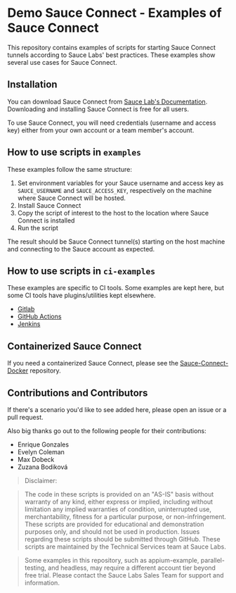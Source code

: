 # Demo Sauce Connect - Examples of Sauce Connect

This repository contains examples of scripts for starting Sauce Connect tunnels according to Sauce Labs' best practices. These examples show several use cases for Sauce Connect.

## Installation

You can download Sauce Connect from [Sauce Lab's Documentation](https://wiki.saucelabs.com/display/DOCS/Downloading+Sauce+Connect+Proxy#DownloadingSauceConnectProxy-DownloadSauceConnectProxy). Downloading and installing Sauce Connect is free for all users.

To use Sauce Connect, you will need credentials (username and access key) either from your own account or a team member's account. 

## How to use scripts in `examples`

These examples follow the same structure: 

1. Set environment variables for your Sauce username and access key as `SAUCE_USERNAME` and `SAUCE_ACCESS_KEY`, respectively on the machine where Sauce Connect will be hosted.
2. Install Sauce Connect
3. Copy the script of interest to the host to the location where Sauce Connect is installed
4. Run the script

The result should be Sauce Connect tunnel(s) starting on the host machine and connecting to the Sauce account as expected.

## How to use scripts in `ci-examples`

These examples are specific to CI tools. Some examples are kept here, but some CI tools have plugins/utilities kept elsewhere. 

- [Gitlab](./ci-examples/gitlab-sauce-connect.yml)
- [GitHub Actions](https://github.com/saucelabs/sauce-connect-action)
- [Jenkins](https://wiki.saucelabs.com/display/DOCS/Setting+Up+Sauce+Labs+with+Jenkins)

## Containerized Sauce Connect

If you need a containerized Sauce Connect, please see the [Sauce-Connect-Docker](https://github.com/saucelabs/sauce-connect-docker) repository.

## Contributions and Contributors

If there's a scenario you'd like to see added here, please open an issue or a pull request. 

Also big thanks go out to the following people for their contributions:
- Enrique Gonzales
- Evelyn Coleman
- Max Dobeck
- Zuzana Bodiková

> Disclaimer:

> The code in these scripts is provided on an "AS-IS" basis without warranty of any kind, either express or implied, including without limitation any implied warranties of condition, uninterrupted use, merchantability, fitness for a particular purpose, or non-infringement. These scripts are provided for educational and demonstration purposes only, and should not be used in production. Issues regarding these scripts should be submitted through GitHub. These scripts are maintained by the Technical Services team at Sauce Labs.

> Some examples in this repository, such as appium-example, parallel-testing, and headless, may require a different account tier beyond free trial. Please contact the Sauce Labs Sales Team for support and information.
